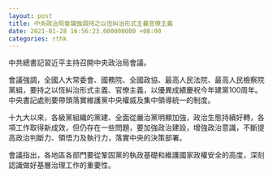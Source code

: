 ```yaml
---
layout: post
title: 中央政治局會議強調持之以恆糾治形式主義官僚主義
date: 2021-01-28 16:56:23.000000000 +08:00
categories: rthk
---
```


中共總書記習近平主持召開中央政治局會議。

會議強調，全國人大常委會、國務院、全國政協、最高人民法院、最高人民檢察院黨組，要持之以恆糾治形式主義、官僚主義，以優異成績慶祝今年建黨100周年。中央書記處則要帶頭落實維護黨中央權威及集中領導統一的制度。

十九大以來，各級黨組織的黨建、全面從嚴治黨明顯加強，政治生態持續好轉，各項工作取得新成效，但仍存在一些問題，要加強政治建設，增強政治意識，不斷提高政治判斷力、領悟力及執行力，落實中央的決策部署。

會議指出，各地區各部門要從鞏固黨的執政基礎和維護國家政權安全的高度，深刻認識做好基層治理工作的重要性。
